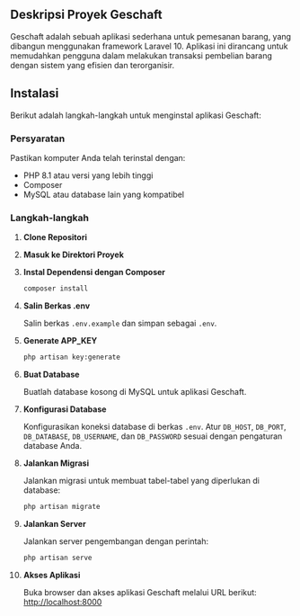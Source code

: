 ## Deskripsi Proyek Geschaft

Geschaft adalah sebuah aplikasi sederhana untuk pemesanan barang, yang dibangun menggunakan framework Laravel 10. Aplikasi ini dirancang untuk memudahkan pengguna dalam melakukan transaksi pembelian barang dengan sistem yang efisien dan terorganisir.

## Instalasi

Berikut adalah langkah-langkah untuk menginstal aplikasi Geschaft:

### Persyaratan

Pastikan komputer Anda telah terinstal dengan:

-   PHP 8.1 atau versi yang lebih tinggi
-   Composer
-   MySQL atau database lain yang kompatibel

### Langkah-langkah

1. **Clone Repositori**

2. **Masuk ke Direktori Proyek**

3. **Instal Dependensi dengan Composer**

    ```bash
    composer install
    ```

4. **Salin Berkas .env**

    Salin berkas `.env.example` dan simpan sebagai `.env`.

5. **Generate APP_KEY**

    ```bash
    php artisan key:generate
    ```

6. **Buat Database**

    Buatlah database kosong di MySQL untuk aplikasi Geschaft.

7. **Konfigurasi Database**

    Konfigurasikan koneksi database di berkas `.env`. Atur `DB_HOST`, `DB_PORT`, `DB_DATABASE`, `DB_USERNAME`, dan `DB_PASSWORD` sesuai dengan pengaturan database Anda.

8. **Jalankan Migrasi**

    Jalankan migrasi untuk membuat tabel-tabel yang diperlukan di database:

    ```bash
    php artisan migrate
    ```

9. **Jalankan Server**

    Jalankan server pengembangan dengan perintah:

    ```bash
    php artisan serve
    ```

10. **Akses Aplikasi**

    Buka browser dan akses aplikasi Geschaft melalui URL berikut: [http://localhost:8000](http://localhost:8000)
